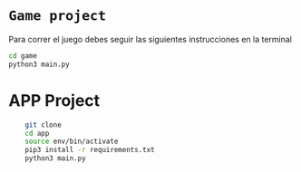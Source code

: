 # `Game project`

Para correr el juego debes seguir las siguientes instrucciones en la terminal 

```sh
cd game
python3 main.py
```

# APP Project

```sh
    git clone
    cd app
    source env/bin/activate
    pip3 install -r requirements.txt
    python3 main.py
```